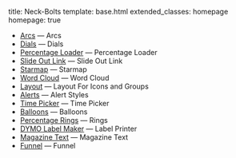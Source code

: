 title: Neck-Bolts
template: base.html
extended_classes: homepage
homepage: true

* [Arcs](/experiments/arcs.html) &mdash; Arcs
* [Dials](/experiments/dials.html) &mdash; Dials
* [Percentage Loader](/experiments/percentage-loader.html) &mdash; Percentage Loader
* [Slide Out Link](/experiments/slide-out-link.html) &mdash; Slide Out Link
* [Starmap](/experiments/starmap.html) &mdash; Starmap
* [Word Cloud](/experiments/word-cloud.html) &mdash; Word Cloud
* [Layout](/experiments/layout.html) &mdash; Layout For Icons and Groups
* [Alerts](/experiments/alerts.html) &mdash; Alert Styles
* [Time Picker](/experiments/time-picker.html) &mdash; Time Picker
* [Balloons](/experiments/balloons.html) &mdash; Balloons
* [Percentage Rings](/experiments/rings.html) &mdash; Rings
* [DYMO Label Maker](/experiments/label-printer.html) &mdash; Label Printer
* [Magazine Text](/experiments/magazine-text.html) &mdash; Magazine Text
* [Funnel](/experiments/funnel.html) &mdash; Funnel

